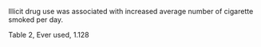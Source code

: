 Illicit drug use was associated with increased average number of cigarette smoked per day.


Table 2, Ever used, 1.128
